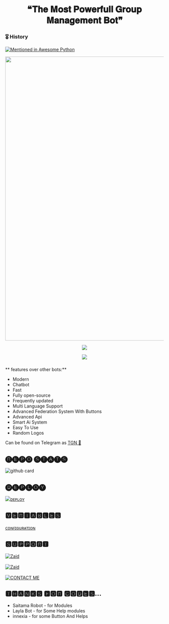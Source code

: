 <h1 align = "center"> ❝𝐓𝐡𝐞 𝐌𝐨𝐬𝐭 𝐏𝐨𝐰𝐞𝐫𝐟𝐮𝐥𝐥 𝐆𝐫𝐨𝐮𝐩 𝐌𝐚𝐧𝐚𝐠𝐞𝐦𝐞𝐧𝐭 𝐁𝐨𝐭❞ </h1>

### 🎖 History

[![Mentioned in Awesome Python](https://awesome.re/mentioned-badge.svg)](https://github.com/Itsunknown-12/TGN-Robot)

<p align = "center"><a herf = "https://t.me/Zaid2_Ro_bot" alt = "Zaid"><img src = "https://telegra.ph/file/54f8bedfdaca2954d2ed4.png" width = "900"></a></p>

<p align = "center">
<a href = "https://python.org">
<img src = "https://forthebadge.com/images/badges/made-with-python.svg">
</p>
</a>

<p align = "center">
<a href = "https://github.com/Itsunknown-12/Zaid-Robot">
<img src = "https://forthebadge.com/images/badges/open-source.svg">
</p>
</a>

###
** features over other bots:**
- Modern
- Chatbot
- Fast
- Fully open-source
- Frequently updated
- Multi Language Support
- Advanced Federation System With Buttons
- Advanced Api
- Smart Ai System
- Easy To Use
- Random Logos

Can be found on Telegram as [TGN 💞](https://t.me/TGN_RO_BOT)</br>


## 🅡🅔🅟🅞 🅢🅣🅐🅣🅢
![github card](https://github-readme-stats.vercel.app/api/pin/?username=Itsunknown-12&repo=TGN-Robot&theme=dark)

## 🅓🅔🅟🅛🅞🅨
[![ᴅᴇᴘʟᴏʏ](https://www.herokucdn.com/deploy/button.svg)](https://heroku.com/deploy?template=https://github.com/zerosquad13/TGN-Robot)


## 🆅🅴🆁🅸🅰🅱🅻🅴🆂
[ᴄᴏɴꜰɪɢᴜʀᴀᴛɪᴏɴ](https://github.com/Itsunknown-12/Zaid-Robot/blob/master/Configuration)

## 🆂🆄🅿🅿🅾🆁🆃
[![Zaid](https://img.shields.io/badge/Zaid-Channel-red?style=for-the-badge&logo=telegram)](https://t.me/SUPERIOR_BOTS)</br></br>
[![Zaid](https://img.shields.io/badge/Superior-Group-red?style=for-the-badge&logo=telegram)](https://t.me/SUPERIOR_SUPPORT)</br></br>
[![CONTACT ME](https://img.shields.io/badge/Telegram-Contact%20Me-informational)](https://t.me/Timesisnotwaiting)

## 🆃🅷🅰🅽🅺🆂 🅵🅾🆁 🅲🅾🅳🅴🆂...

 - Saitama Robot - for Modules
 - Layla Bot - for Some Help modules
 - innexia - for some Button And Helps


